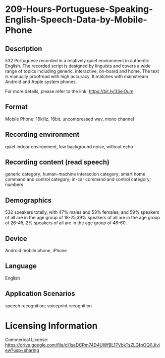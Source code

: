 # 209-Hours-Portuguese-Speaking-English-Speech-Data-by-Mobile-Phone


## Description
532 Portuguese recorded in a relatively quiet environment in authentic English. The recorded script is designed by linguists and covers a wide range of topics including generic, interactive, on-board and home. The text is manually proofread with high accuracy. It matches with mainstream Android and Apple system phones.

For more details, please refer to the link: https://bit.ly/3SeiOum

## Format
Mobile Phone: 16kHz, 16bit, uncompressed wav, mono channel

## Recording environment
quiet indoor environment, low background noise, without echo

## Recording content (read speech)
generic category; human-machine interaction category; smart home command and control category; in-car command and control category; numbers

## Demographics
532 speakers totally, with 47% males and 53% females; and 59% speakers of all are in the age group of 18-25,39% speakers of all are in the age group of 26-45, 2% speakers of all are in the age group of 46-60.

## Device
Android mobile phone, iPhone

## Language
English

## Application Scenarios
speech recognition; voiceprint recognition

# Licensing Information
Commerical License: https://drive.google.com/file/d/1saDCPm74D4UWfBL17VbkTsZLGfpOQj1J/view?usp=sharing
